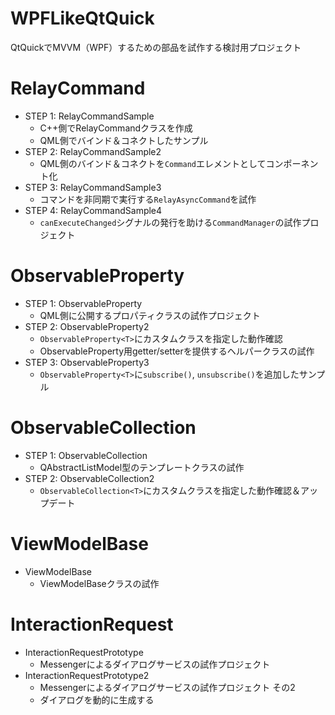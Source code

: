 # WPFLikeQtQuick

QtQuickでMVVM（WPF）するための部品を試作する検討用プロジェクト

# RelayCommand

- STEP 1: RelayCommandSample
    - C++側でRelayCommandクラスを作成
    - QML側でバインド＆コネクトしたサンプル
- STEP 2: RelayCommandSample2
    - QML側のバインド＆コネクトを`Command`エレメントとしてコンポーネント化
- STEP 3: RelayCommandSample3
    - コマンドを非同期で実行する`RelayAsyncCommand`を試作
- STEP 4: RelayCommandSample4
    - `canExecuteChanged`シグナルの発行を助ける`CommandManager`の試作プロジェクト

# ObservableProperty

- STEP 1: ObservableProperty
    - QML側に公開するプロパティクラスの試作プロジェクト
- STEP 2: ObservableProperty2
    - `ObservableProperty<T>`にカスタムクラスを指定した動作確認
    - ObservableProperty用getter/setterを提供するヘルパークラスの試作
- STEP 3: ObservableProperty3
    - `ObservableProperty<T>`に`subscribe()`, `unsubscribe()`を追加したサンプル

# ObservableCollection

- STEP 1: ObservableCollection
    - QAbstractListModel型のテンプレートクラスの試作
- STEP 2: ObservableCollection2
    - `ObservableCollection<T>`にカスタムクラスを指定した動作確認＆アップデート

# ViewModelBase

- ViewModelBase
    - ViewModelBaseクラスの試作

# InteractionRequest

- InteractionRequestPrototype
    - Messengerによるダイアログサービスの試作プロジェクト
- InteractionRequestPrototype2
    - Messengerによるダイアログサービスの試作プロジェクト その2
    - ダイアログを動的に生成する
